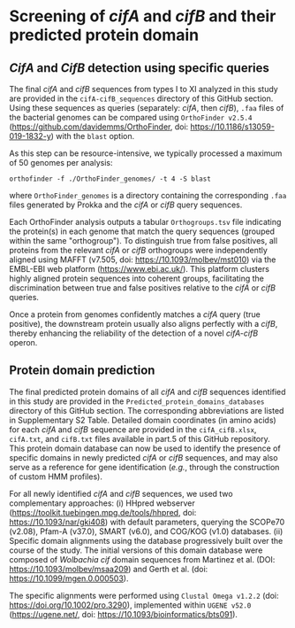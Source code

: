 # Screening of *cifA* and *cifB* and their predicted protein domain 

## *CifA* and *CifB* detection using specific queries

The final *cifA* and *cifB* sequences from types I to XI analyzed in this study are provided in the `cifA-cifB_sequences` directory of this GitHub section. Using these sequences as queries (separately: *cifA*, then *cifB*), `.faa` files of the bacterial genomes can be compared using `OrthoFinder v2.5.4` (<https://github.com/davidemms/OrthoFinder>, doi: <https://10.1186/s13059-019-1832-y>) with the `blast` option. 

As this step can be resource-intensive, we typically processed a maximum of 50 genomes per analysis:

```
orthofinder -f ./OrthoFinder_genomes/ -t 4 -S blast 
```
where `OrthoFinder_genomes` is a directory containing the corresponding `.faa` files generated by Prokka and the *cifA* or *cifB* query sequences.

Each OrthoFinder analysis outputs a tabular `Orthogroups.tsv` file indicating the protein(s) in each genome that match the query sequences (grouped within the same "orthogroup"). To distinguish true from false positives, all proteins from the relevant *cifA* or *cifB* orthogroups were independently aligned using MAFFT (v7.505, doi: <https://10.1093/molbev/mst010>) via the EMBL-EBI web platform (<https://www.ebi.ac.uk/>). This platform clusters highly aligned protein sequences into coherent groups, facilitating the discrimination between true and false positives relative to the *cifA* or *cifB* queries.

Once a protein from genomes confidently matches a *cifA* query (true positive), the downstream protein usually also aligns perfectly with a *cifB*, thereby enhancing the reliability of the detection of a novel *cifA-cifB* operon.


## Protein domain prediction

The final predicted protein domains of all *cifA* and *cifB* sequences identified in this study are provided in the `Predicted_protein_domains_databases` directory of this GitHub section. The corresponding abbreviations are listed in Supplementary S2 Table. Detailed domain coordinates (in amino acids) for each *cifA* and *cifB* sequence are provided in the `cifA_cifB.xlsx`, `cifA.txt`, and `cifB.txt` files available in part.5 of this GitHub repository.
This protein domain database can now be used to identify the presence of specific domains in newly predicted *cifA* or *cifB* sequences, and may also serve as a reference for gene identification (*e.g.*, through the construction of custom HMM profiles).

For all newly identified *cifA* and *cifB* sequences, we used two complementary approaches:
(i) HHpred webserver (<https://toolkit.tuebingen.mpg.de/tools/hhpred>, doi: <https://10.1093/nar/gki408>) with default parameters, querying the SCOPe70 (v2.08), Pfam-A (v37.0), SMART (v6.0), and COG/KOG (v1.0) databases.
(ii) Specific domain alignments using the database progressively built over the course of the study. The initial versions of this domain database were composed of *Wolbachia* *cif* domain sequences from Martinez et al. (DOI: <https://10.1093/molbev/msaa209>) and Gerth et al. (doi: <https://10.1099/mgen.0.000503>).

The specific alignments were performed using `Clustal Omega v1.2.2` (doi: <https://doi.org/10.1002/pro.3290>), implemented within `UGENE v52.0` (<https://ugene.net/>, doi: <https://10.1093/bioinformatics/bts091>).
